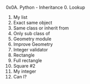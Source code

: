 0x0A. Python - Inheritance
0. Lookup
1. My list
2. Exact same object
3. Same class or inherit from
4. Only sub class of
5. Geometry module
6. Improve Geometry
7. Integer validator
8. Rectangle
9. Full rectangle
11. Square #2
12. My integer
13. Can I?
